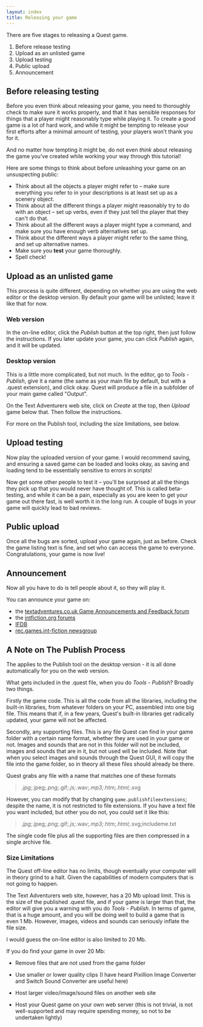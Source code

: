 ```yaml
---
layout: index
title: Releasing your game
---
```


There are five stages to releasing a Quest game.

1.  Before release testing
2.  Upload as an unlisted game
3.  Upload testing
4.  Public upload
5.  Announcement


Before releasing testing
------------------------

Before you even think about releasing your game, you need to thoroughly check to make sure it works properly, and that it has sensible responses for things that a player might reasonably type while playing it. To create a good game is a lot of hard work, and while it might be tempting to release your first efforts after a minimal amount of testing, your players won’t thank you for it.

And no matter how tempting it might be, do not even *think* about releasing the game you’ve created while working your way through this tutorial!

Here are some things to think about before unleashing your game on an unsuspecting public:

-   Think about all the objects a player might refer to – make sure everything you refer to in your descriptions is at least set up as a scenery object.
-   Think about all the different things a player might reasonably try to do with an object – set up verbs, even if they just tell the player that they can't do that.
-   Think about all the different ways a player might type a command, and make sure you have enough verb alternatives set up.
-   Think about the different ways a player might refer to the same thing, and set up alternative names.
-   Make sure you **test** your game thoroughly.
-   Spell check!




Upload as an unlisted game
--------------------------

This process is quite different, depending on whether you are using the web editor or the desktop version. By default your game will be unlisted; leave it like that for now.

### Web version

In the on-line editor, click the _Publish_ button at the top right, then just follow the instructions. If you later update your game, you can click _Publish_ again, and it will be updated.


### Desktop version

This is a little more complicated, but not much. In the editor, go to _Tools - Publish_, give it a name (the same as your main file by default, but with a .quest extension), and click okay. Quest will produce a file in a subfolder of your main game called "Output".

On the Text Adventurers web site, click on _Create_ at the top, then _Upload_ game below that. Then follow the instructions.

For more on the Publish tool, including the size limitations, see below.


Upload testing
--------------

Now play the uploaded version of your game. I would recommend saving, and ensuring a saved game can be loaded and looks okay, as saving and loading tend to be essentially sensitive to errors in scripts!

Now get some other people to test it – you'll be surprised at all the things they pick up that you would never have thought of. This is called beta-testing, and while it can be a pain, especially as you are keen to get your game out there fast, is well worth it in the long run. A couple of bugs in your game will quickly lead to bad reviews.


Public upload
---------------

Once all the bugs are sorted, upload your game again, just as before. Check the game listing text is fine, and set who can access the game to everyone. Congratulations, your game is now live!


Announcement
------------

Now all you have to do is tell people about it, so they will play it.

You can announce your game on:

-   the [textadventures.co.uk Game Announcements and Feedback forum](https://textadventures.co.uk/forum/games)
-   the [intfiction.org forums](http://www.intfiction.org/forum/viewforum.php?f=19)
-   [IFDB](http://ifdb.tads.org/)
-   [rec.games.int-fiction newsgroup](http://groups.google.com/group/rec.games.int-fiction)






A Note on The Publish Process
-------------------

The applies to the Publish tool on the desktop version - it is all done automatically for you on the web version.

What gets included in the .quest file, when you do _Tools - Publish_? Broadly two things.

Firstly the game code. This is all the code from all the libraries, including the built-in libraries, from whatever folders on your PC, assembled into one big file. This means that if, in a few years, Quest's built-in libraries get radically updated, your game will not be affected.

Secondly, any supporting files. This is any file Quest can find in your game folder with a certain name format, whether they are used in your game or not. Images and sounds that are not in this folder will not be included, images and sounds that are in it, but not used will be included. Note that when you select images and sounds through the Quest GUI, it will copy the file into the game folder, so in theory all these files should already be there.

Quest grabs any file with a name that matches one of these formats

> *.jpg;*.jpeg;*.png;*.gif;*.js;*.wav;*.mp3;*.htm;*.html;*.svg

However, you can modify that by changing `game.publishfileextensions`; despite the name, it is not restricted to file extensions. If you have a text file you want included, but other you do not, you could set it like this:

> *.jpg;*.jpeg;*.png;*.gif;*.js;*.wav;*.mp3;*.htm;*.html;*.svg;includeme.txt

The single code file plus all the supporting files are then compressed in a single archive file.


### Size Limitations

The Quest off-line editor has no limits, though eventually your computer will in theory grind to a halt. Given the capabilities of modern computers that is not going to happen.

The Text Adventurers web site, however, has a 20 Mb upload limit. This is the size of the published .quest file, and if your game is larger than that, the editor will give you a warning with you do _Tools - Publish_. In terms of game, that is a huge amount, and you will be doing well to build a game that is even 1 Mb. However, images, videos and sounds can seriously inflate the file size.

I would guess the on-line editor is also limited to 20 Mb.

If you do find your game in over 20 Mb:

* Remove files that are not used from the game folder

* Use smaller or lower quality clips (I have heard Pixillion Image Converter and Switch Sound Converter are useful here)

* Host larger video/image/sound files on another web site

* Host your Quest game on your own web server (this is not trivial, is not well-supported and may require spending money, so not to be undertaken lightly)


